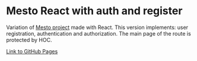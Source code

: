 # Mesto React with auth and register

Variation of [Mesto project](https://github.com/yegorsid/mesto) made with React. This version implements: user registration, authentication and authorization. The main page of the route is protected by HOC.

[Link to GitHub Pages](https://yegorsid.github.io/react-mesto-auth/)
